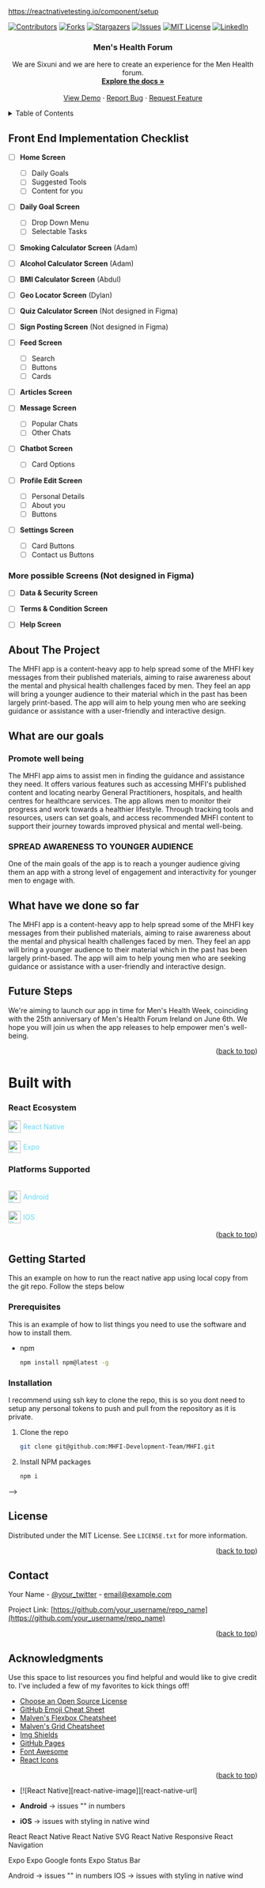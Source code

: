 https://reactnativetesting.io/component/setup
<a name="readme-top"></a>

[![Contributors][contributors-shield]][contributors-url]
[![Forks][forks-shield]][forks-url]
[![Stargazers][stars-shield]][stars-url]
[![Issues][issues-shield]][issues-url]
[![MIT License][license-shield]][license-url]
[![LinkedIn][linkedin-shield]][linkedin-url] 

<!-- PROJECT LOGO -->
<div align="center">
  <a href="https://github.com/othneildrew/Best-README-Template">
    <!-- <img src="images/logo.png" alt="Logo" width="80" height="80"> change the logo later -->
  </a>

  <h3 align="center">Men's Health Forum</h3>


  <p align="center">
    We are Sixuni and we are here to create an experience for the Men Health forum.
    <br />
    <a href="https://github.com/othneildrew/Best-README-Template"><strong>Explore the docs »</strong></a>
    <br />
    <br />
    <a href="https://github.com/othneildrew/Best-README-Template">View Demo</a>
    ·
    <a href="https://github.com/othneildrew/Best-README-Template/issues/new?labels=bug&template=bug-report---.md">Report Bug</a>
    ·
    <a href="https://github.com/othneildrew/Best-README-Template/issues/new?labels=enhancement&template=feature-request---.md">Request Feature</a>
  </p>
</div>

<!-- TABLE OF CONTENTS -->
<details>
  <summary>Table of Contents</summary>
  <ol>
    <li>
      <a href="#about-the-project">About The Project</a>
      <ul>
        <li><a href="#built-with">Built With</a></li>
      </ul>
    </li>
    <li>
      <a href="#getting-started">Getting Started</a>
      <ul>
        <li><a href="#prerequisites">Prerequisites</a></li>
        <li><a href="#installation">Installation</a></li>
      </ul>
    </li>
    <li><a href="#usage">Usage</a></li>
    <li><a href="#roadmap">Roadmap</a></li>
    <li><a href="#contributing">Contributing</a></li>
    <li><a href="#license">License</a></li>
    <li><a href="#contact">Contact</a></li>
    <li><a href="#acknowledgments">Acknowledgments</a></li>
  </ol>
</details>


## Front End Implementation Checklist

- [ ] **Home Screen**
  - [ ] Daily Goals
  - [ ] Suggested Tools
  - [ ] Content for you

- [ ] **Daily Goal Screen**
  - [ ] Drop Down Menu
  - [ ] Selectable Tasks

- [ ] **Smoking Calculator Screen** (Adam)

- [ ] **Alcohol Calculator Screen** (Adam)

- [ ] **BMI Calculator Screen** (Abdul)

- [ ] **Geo Locator Screen** (Dylan)

- [ ] **Quiz Calculator Screen** (Not designed in Figma)

- [ ] **Sign Posting Screen** (Not designed in Figma)

- [ ] **Feed Screen**
  - [ ] Search
  - [ ] Buttons
  - [ ] Cards

- [ ] **Articles Screen**

- [ ] **Message Screen**
  - [ ] Popular Chats
  - [ ] Other Chats

- [ ] **Chatbot Screen**
  - [ ] Card Options

- [ ] **Profile Edit Screen**
  - [ ] Personal Details
  - [ ] About you
  - [ ] Buttons

- [ ] **Settings Screen**
  - [ ] Card Buttons
  - [ ] Contact us Buttons

### More possible Screens (Not designed in Figma)
- [ ] **Data & Security Screen**
- [ ] **Terms & Condition Screen**
- [ ] **Help Screen**



<!-- ABOUT THE PROJECT -->
## About The Project

<!-- [![Product Name Screen Shot][product-screenshot]](https://example.com) -->

The MHFI app is a content-heavy app to help spread some of the MHFI key messages from their published materials, aiming to raise awareness about the mental and physical health challenges faced by men. They feel an app will bring a younger audience to their material which in the past has been largely print-based.
The app will aim to help young men who are seeking guidance or assistance with a user-friendly and interactive design.

## What are our goals
### Promote well being
The MHFI app aims to assist men in finding the guidance and assistance they need. It offers various features such as accessing MHFI's published content and locating nearby General Practitioners, hospitals, and health centres for healthcare services. The app allows men to monitor their progress and work towards a healthier lifestyle. Through tracking tools and resources, users can set goals, and access recommended MHFI content to support their journey towards improved physical and mental well-being.

### SPREAD AWARENESS TO YOUNGER AUDIENCE
One of the main goals of the app is to reach a younger audience giving them an app with a strong level of engagement and interactivity for younger men to engage with.

## What have we done so far 
The MHFI app is a content-heavy app to help spread some of the MHFI key messages from their published materials, aiming to raise awareness about the mental and physical health challenges faced by men. They feel an app will bring a younger audience to their material which in the past has been largely print-based.
The app will aim to help young men who are seeking guidance or assistance with a user-friendly and interactive design.

## Future Steps
We're aiming to launch our app in time for Men's Health Week, coinciding with the 25th anniversary of Men's Health Forum Ireland on June 6th. We hope you will join us when the app releases to help empower men's well-being.
<p align="right">(<a href="#readme-top">back to top</a>)</p>

# Built with
### React Ecosystem
<div style="display: flex; align-items: center;">
  <a href="https://reactnative.dev/" style="display: flex; align-items: center; color: #61DAFB; text-decoration: none;">
    <img src="https://cdn0.iconfinder.com/data/icons/logos-brands-in-colors/128/react_color-512.png" alt="React Native" style="width: 25px; height: 25px; margin-right: 5px;"/>
    React Native
  </a>
</div>
<div style="display: flex; align-items: center; padding-top: 1rem">
  <a href="https://reactnative.dev/" style="display: flex; align-items: center; color: #61DAFB; text-decoration: none;">
    <img src="https://www.svgviewer.dev/static-svgs/13890/expo-icon.svg" alt="React Native" style="width: 25px; height: 25px; margin-right: 5px;"/>
    Expo
  </a>
</div>

### Platforms Supported
<div style="display: flex; align-items: center; padding-top: 1rem">
  <a href="https://reactnative.dev/" style="display: flex; align-items: center; color: #61DAFB; text-decoration: none;">
    <img src="https://cdn-icons-png.freepik.com/256/664/664860.png?semt=ais_hybrid" alt="React Native" style="width: 25px; height: 25px; margin-right: 5px;"/>
    Android
  </a>
</div>
<div style="display: flex; align-items: center; padding-top: 1rem">
  <a href="https://reactnative.dev/" style="display: flex; align-items: center; color: #61DAFB; text-decoration: none;">
    <img src="https://cdn3.iconfinder.com/data/icons/social-media-logos-glyph/2048/5315_-_Apple-512.png" alt="React Native" style="width: 25px; height: 25px; margin-right: 5px;"/>
    IOS
  </a>
</div>

<!-- Image references -->
[React.js]: https://path.to/your/react-logo.png "React Logo"
[ReactNative.js]: https://path.to/your/reactnative-logo.png "React Native Logo"
[ReactNativeSVG.js]: https://path.to/your/reactnativesvg-logo.png "React Native SVG Logo"
[ReactNativeResponsive.js]: https://path.to/your/reactnativeresponsive-logo.png "React Native Responsive Logo"
[ReactNavigation.js]: https://path.to/your/reactnavigation-logo.png "React Navigation Logo"
[Expo.js]: https://path.to/your/expo-logo.png "Expo Logo"
[ExpoGoogleFonts.js]: https://path.to/your/expogooglefonts-logo.png "Expo Google Fonts Logo"
[ExpoStatusBar.js]: https://path.to/your/expostatusbar-logo.png "Expo Status Bar Logo"

<!-- URL references -->
[React-url]: https://reactjs.org/
[ReactNative-url]: https://reactnative.dev/
[ReactNativeSVG-url]: https://github.com/react-native-svg/react-native-svg
[ReactNativeResponsive-url]: https://npmjs.com/package/react-native-responsive
[ReactNavigation-url]: https://reactnavigation.org/
[Expo-url]: https://expo.dev/
[ExpoGoogleFonts-url]: https://docs.expo.dev/guides/using-custom-fonts/
[ExpoStatusBar-url]: https://docs.expo.dev/versions/latest/sdk/status-bar/



<!-- ## Built With

This section should list any major frameworks/libraries used to bootstrap your project. Leave any add-ons/plugins for the acknowledgements section. Here are a few examples.

* [![Next][Next.js]][Next-url]
* [![React][React.js]][React-url]
* [![Vue][Vue.js]][Vue-url]
* [![Angular][Angular.io]][Angular-url]
* [![Svelte][Svelte.dev]][Svelte-url]
* [![Laravel][Laravel.com]][Laravel-url]
* [![Bootstrap][Bootstrap.com]][Bootstrap-url]
* [![JQuery][JQuery.com]][JQuery-url] -->

<p align="right">(<a href="#readme-top">back to top</a>)</p>

<!-- GETTING STARTED -->
## Getting Started
This an example on how to run the react native app using local copy from the git repo.
Follow the steps below
### Prerequisites
This is an example of how to list things you need to use the software and how to install them.
* npm
  ```sh
  npm install npm@latest -g
  ```

### Installation
I recommend using ssh key to clone the repo, this is so you dont need to setup any personal tokens to push and pull from the repository as it is private.

1. Clone the repo
   ```sh
   git clone git@github.com:MHFI-Development-Team/MHFI.git
   ```
3. Install NPM packages
   ```sh
   npm i
   ```
<!-- USAGE EXAMPLES -->
<!-- ## Usage

Use this space to show useful examples of how a project can be used. Additional screenshots, code examples and demos work well in this space. You may also link to more resources.

_For more examples, please refer to the [Documentation](https://example.com)_
<p align="right">(<a href="#readme-top">back to top</a>)</p> -->

<!-- ROADMAP -->
<!-- ## Roadmap
- [x] Add Changelog
- [x] Add back to top links
- [ ] Add Additional Templates w/ Examples
- [ ] Add "components" document to easily copy & paste sections of the readme
- [ ] Multi-language Support
    - [ ] Chinese
    - [ ] Spanish -->

<!-- See the [open issues](https://github.com/othneildrew/Best-README-Template/issues) for a full list of proposed features (and known issues).

<p align="right">(<a href="#readme-top">back to top</a>)</p>

<!-- CONTRIBUTING -->
<!-- ## Contributing
Contributions are what make the open source community such an amazing place to learn, inspire, and create. Any contributions you make are **greatly appreciated**.

If you have a suggestion that would make this better, please fork the repo and create a pull request. You can also simply open an issue with the tag "enhancement".
Don't forget to give the project a star! Thanks again!

1. Fork the Project
2. Create your Feature Branch (`git checkout -b feature/AmazingFeature`)
3. Commit your Changes (`git commit -m 'Add some AmazingFeature'`)
4. Push to the Branch (`git push origin feature/AmazingFeature`)
5. Open a Pull Request

<p align="right">(<a href="#readme-top">back to top</a>)</p> --> -->

<!-- LICENSE -->
## License
Distributed under the MIT License. See `LICENSE.txt` for more information.


<p align="right">(<a href="#readme-top">back to top</a>)</p>



<!-- CONTACT -->
## Contact

Your Name - [@your_twitter](https://twitter.com/your_username) - email@example.com

Project Link: [https://github.com/your_username/repo_name](https://github.com/your_username/repo_name)

<p align="right">(<a href="#readme-top">back to top</a>)</p>



<!-- ACKNOWLEDGMENTS -->
## Acknowledgments

Use this space to list resources you find helpful and would like to give credit to. I've included a few of my favorites to kick things off!

* [Choose an Open Source License](https://choosealicense.com)
* [GitHub Emoji Cheat Sheet](https://www.webpagefx.com/tools/emoji-cheat-sheet)
* [Malven's Flexbox Cheatsheet](https://flexbox.malven.co/)
* [Malven's Grid Cheatsheet](https://grid.malven.co/)
* [Img Shields](https://shields.io)
* [GitHub Pages](https://pages.github.com)
* [Font Awesome](https://fontawesome.com)
* [React Icons](https://react-icons.github.io/react-icons/search)

<p align="right">(<a href="#readme-top">back to top</a>)</p>



<!-- MARKDOWN LINKS & IMAGES -->
<!-- https://www.markdownguide.org/basic-syntax/#reference-style-links -->
[contributors-shield]: https://img.shields.io/github/contributors/othneildrew/Best-README-Template.svg?style=for-the-badge
[contributors-url]: https://github.com/othneildrew/Best-README-Template/graphs/contributors
[forks-shield]: https://img.shields.io/github/forks/othneildrew/Best-README-Template.svg?style=for-the-badge
[forks-url]: https://github.com/othneildrew/Best-README-Template/network/members
[stars-shield]: https://img.shields.io/github/stars/othneildrew/Best-README-Template.svg?style=for-the-badge
[stars-url]: https://github.com/othneildrew/Best-README-Template/stargazers
[issues-shield]: https://img.shields.io/github/issues/othneildrew/Best-README-Template.svg?style=for-the-badge
[issues-url]: https://github.com/othneildrew/Best-README-Template/issues
[license-shield]: https://img.shields.io/github/license/othneildrew/Best-README-Template.svg?style=for-the-badge
[license-url]: https://github.com/othneildrew/Best-README-Template/blob/master/LICENSE.txt
[linkedin-shield]: https://img.shields.io/badge/-LinkedIn-black.svg?style=for-the-badge&logo=linkedin&colorB=555
[linkedin-url]: https://linkedin.com/in/othneildrew
[product-screenshot]: images/screenshot.png
[Next.js]: https://img.shields.io/badge/next.js-000000?style=for-the-badge&logo=nextdotjs&logoColor=white
[Next-url]: https://nextjs.org/
[React.js]: https://img.shields.io/badge/React-20232A?style=for-the-badge&logo=react&logoColor=61DAFB
[React-url]: https://reactjs.org/
[Vue.js]: https://img.shields.io/badge/Vue.js-35495E?style=for-the-badge&logo=vuedotjs&logoColor=4FC08D
[Vue-url]: https://vuejs.org/
[Angular.io]: https://img.shields.io/badge/Angular-DD0031?style=for-the-badge&logo=angular&logoColor=white
[Angular-url]: https://angular.io/
[Svelte.dev]: https://img.shields.io/badge/Svelte-4A4A55?style=for-the-badge&logo=svelte&logoColor=FF3E00
[Svelte-url]: https://svelte.dev/
[Laravel.com]: https://img.shields.io/badge/Laravel-FF2D20?style=for-the-badge&logo=laravel&logoColor=white
[Laravel-url]: https://laravel.com
[Bootstrap.com]: https://img.shields.io/badge/Bootstrap-563D7C?style=for-the-badge&logo=bootstrap&logoColor=white
[Bootstrap-url]: https://getbootstrap.com
[JQuery.com]: https://img.shields.io/badge/jQuery-0769AD?style=for-the-badge&logo=jquery&logoColor=white
[JQuery-url]: https://jquery.com 
* [![React Native][react-native-image]][react-native-url]


* **Android** -> issues "" in numbers
* **iOS** -> issues with styling in native wind




React 
React Native 
React Native SVG
React Native Responsive
React Navigation 

Expo 
Expo Google fonts
Expo Status Bar

Android -> issues "" in numbers
IOS -> issues with styling in native wind